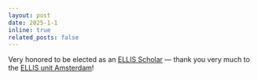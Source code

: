 ```yaml
---
layout: post
date: 2025-1-1
inline: true
related_posts: false
---
```


Very honored to be elected as an [ELLIS Scholar](https://ellis.eu/fellows) — thank you very much to the [ELLIS unit Amsterdam](https://ivi.fnwi.uva.nl/ellis/)!

